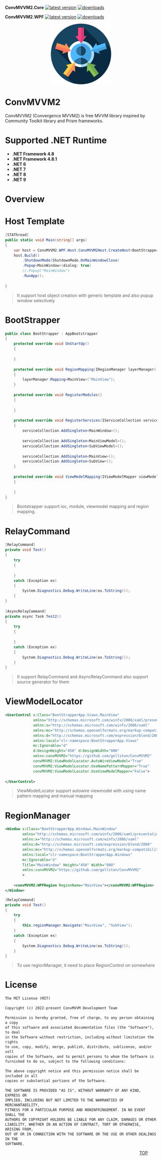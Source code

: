 
**ConvMVVM2.Core**
[![latest version](https://img.shields.io/nuget/v/ConvMVVM2.Core)](https://www.nuget.org/packages/ConvMVVM2.Core)
[![downloads](https://img.shields.io/nuget/dt/ConvMVVM2.Core)](https://www.nuget.org/packages/ConvMVVM2.Core)

**ConvMVVM2.WPF**
[![latest version](https://img.shields.io/nuget/v/ConvMVVM2.WPF)](https://www.nuget.org/packages/ConvMVVM2.WPF)
[![downloads](https://img.shields.io/nuget/dt/ConvMVVM2.WPF)](https://www.nuget.org/packages/ConvMVVM2.WPF)

<center> 
<img src="https://github.com/gellston/ConvMVVM2/blob/main/ConvMVVM2/Icon/convergence.png?raw=true?raw=true" width=200 /> </center> 

ConvMVVM2
=======================
ConvMVVM2 (Convergence MVVM2) is free MVVM library inspired by Community Toolkit library and Prism frameworks.


Supported .NET Runtime
=======================
 - **.NET Framework 4.8**
 - **.NET Framework 4.8.1**
 - **.NET 6**
 - **.NET 7**
 - **.NET 8**
 - **.NET 9**
 

Overview
=======================

Host Template
=======================

```csharp
[STAThread]
public static void Main(string[] args)
{
    var host = ConvMVVM2.WPF.Host.ConvMVVM2Host.CreateHost<BootStrapper, Application>(args, "HostTemplate");
    host.Build()
        .ShutdownMode(ShutdownMode.OnMainWindowClose)
        .Popup<MainWindow>(dialog: true)
        //.Popup("MainWindow")
        .RunApp();

}
```
> It support host object creation with generic template and also popup window selectively


BootStrapper
=======================
```csharp
public class BootStrapper : AppBootstrapper
{
    protected override void OnStartUp()
    {
      
    }

    protected override void RegionMapping(IRegionManager layerManager)
    {
        layerManager.Mapping<MainView>("MainView");
    }

    protected override void RegisterModules()
    {
    
    }

    protected override void RegisterServices(IServiceCollection serviceCollection)
    {
        serviceCollection.AddSingleton<MainWindow>();

        serviceCollection.AddSingleton<MainViewModel>();
        serviceCollection.AddSingleton<SubViewModel>();

        serviceCollection.AddSingleton<MainView>();
        serviceCollection.AddSingleton<SubView>();
    }

    protected override void ViewModelMapping(IViewModelMapper viewModelMapper)
    {
        
    }
}
```
> Bootstrapper support ioc, module, viewmodel mapping and region mapping.


RelayCommand
=======================
```csharp
[RelayCommand]
private void Test()
{
    try
    {

    }
    catch (Exception ex)
    {
        System.Diagnostics.Debug.WriteLine(ex.ToString());
    }
}

[AsyncRelayCommand]
private async Task Test2()
{
    try
    {

    }
    catch (Exception ex)
    {
        System.Diagnostics.Debug.WriteLine(ex.ToString());
    }
}
```
> It support RelayCommand and AsyncRelayCommand also support source generator for them


ViewModelLocator
=======================
```xml
<UserControl x:Class="BootStrapperApp.Views.MainView"
             xmlns="http://schemas.microsoft.com/winfx/2006/xaml/presentation"
             xmlns:x="http://schemas.microsoft.com/winfx/2006/xaml"
             xmlns:mc="http://schemas.openxmlformats.org/markup-compatibility/2006" 
             xmlns:d="http://schemas.microsoft.com/expression/blend/2008" 
             xmlns:local="clr-namespace:BootStrapperApp.Views"
             mc:Ignorable="d" 
             d:DesignHeight="450" d:DesignWidth="800"
             xmlns:convMVVM2="https://github.com/gellston/ConvMVVM2"
             convMVVM2:ViewModelLocator.AutoWireViewModel="True"
             convMVVM2:ViewModelLocator.UseNamePatternMapper="True"
             convMVVM2:ViewModelLocator.UseViewModelMapper="False">
    
</UserControl>
```
> ViewModelLocator support autowire viewmodel with using name pattern mapping and manual mapping


RegionManager
=======================
```xml
<Window x:Class="BootStrapperApp.Windows.MainWindow"
        xmlns="http://schemas.microsoft.com/winfx/2006/xaml/presentation"
        xmlns:x="http://schemas.microsoft.com/winfx/2006/xaml"
        xmlns:d="http://schemas.microsoft.com/expression/blend/2008"
        xmlns:mc="http://schemas.openxmlformats.org/markup-compatibility/2006"
        xmlns:local="clr-namespace:BootStrapperApp.Windows"
        mc:Ignorable="d"
        Title="MainWindow" Height="450" Width="800"
        xmlns:convMVVM2="https://github.com/gellston/ConvMVVM2"
        >

    <convMVVM2:WPFRegion RegionName="MainView"></convMVVM2:WPFRegion>
</Window>
```

```csharp
[RelayCommand]
private void Test()
{
    try
    {
        this.regionManager.Navigate("MainView", "SubView");
    }
    catch (Exception ex)
    {
        System.Diagnostics.Debug.WriteLine(ex.ToString());
    }
}
```

> To use regionManager, it need to place RegionControl on somewhere

License
=======================

```
The MIT License (MIT)

Copyright (c) 2022-present ConvMVVM Development Team

Permission is hereby granted, free of charge, to any person obtaining a copy
of this software and associated documentation files (the "Software"), to deal
in the Software without restriction, including without limitation the rights
to use, copy, modify, merge, publish, distribute, sublicense, and/or sell
copies of the Software, and to permit persons to whom the Software is
furnished to do so, subject to the following conditions:

The above copyright notice and this permission notice shall be included in all
copies or substantial portions of the Software.

THE SOFTWARE IS PROVIDED "AS IS", WITHOUT WARRANTY OF ANY KIND, EXPRESS OR
IMPLIED, INCLUDING BUT NOT LIMITED TO THE WARRANTIES OF MERCHANTABILITY,
FITNESS FOR A PARTICULAR PURPOSE AND NONINFRINGEMENT. IN NO EVENT SHALL THE
AUTHORS OR COPYRIGHT HOLDERS BE LIABLE FOR ANY CLAIM, DAMAGES OR OTHER
LIABILITY, WHETHER IN AN ACTION OF CONTRACT, TORT OR OTHERWISE, ARISING FROM,
OUT OF OR IN CONNECTION WITH THE SOFTWARE OR THE USE OR OTHER DEALINGS IN THE
SOFTWARE.
```
<div style="text-align: right; margin-right:30px;"> 

[TOP](#convmvvm) 



</div>
